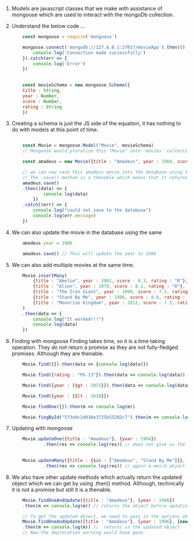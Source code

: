 1. Models are javascript classes that we make with assistance of mongoose which are used to interact with the mongoDb collection.

2. Understand the below code ...
    ```JavaScript
        const mongoose = require('mongoose')

        mongoose.connect('mongodb://127.0.0.1:27017/movieApp').then(() => { 
            console.log('Connection made successfully')
        }).catch(err => { 
            console.log('Error')
        })

        
        const movieSchema = new mongoose.Schema({
        title : String,
        year : Number,
        score : Number,
        rating : String
        })
    ```
3. Creating a schema is just the JS side of the equation, it has nothing to do with models at this point of time.

    ```Javascript

        const Movie = mongoose.Model("Movie", movieSchema)
        // Mongoose would pluralize this "Movie" into 'movies' collection which is in the Mongo database.

        const amadeus = new Movie({title : "Amadeus", year : 1984, score : 9.2, rating : "R"})

        // we can now save this amadeus movie into the database using the .save() method
        // The .save() method is a thenable which means that it returns us a promise.
        amadeus.save()
        .then((data) => {
                console.log(data)
            })
        .catch((err) => {
            console.log("could not save to the database")
            console.log(err.message)
        })
    ```

4. We can also update the movie in the database using the same 
    ```JavaScript
        amadeus.year = 1986

        amadeus.save() // This will update the year to 1986
    ```

5. We can also add multiple movies at the same time.
    ```JavaScript
        Movie.insertMany(
            {title : "Amelie", year : 2001, score : 8.3, rating : "R"},
            {title : "Alien", year : 1979, score : 8.1, rating : "R"},
            {title : "The Iron Giant", year : 1999, score : 7.5, rating : "PG"},
            {title : "Stand By Me", year : 1986, score : 8.6, rating : "R"},
            {title : "Moonrise Kingdom", year : 2012, score : 7.3, rating : "PG-13"},
        )
        .then(data => {
            console.log("It worked!!!")
            console.log(data)
        }) 
    ```

6. Finding with mongoose
    Finding takes time, so it is a time taking operation. They do not return a promise as they are not fully-fledged promises. Although they are thenable.
    ```Javascript
        Movie.find({}).then(data => {console.log(data)})

        Movie.find({rating : "PG-13"}).then(data => console.log(data))

        Movie.find({year : {$gt : 2015}}).then(data => console.log(data))

        Movie.find({year : {$lt : 2010}})

        Movie.findOne({}).then(m => console.log(m))

        Movie.fingById("5f3e0c2d838e3725b55202c7").then(m => console.log(m))
    ```

7. Updating with mongoose
    ```Javascript
        Movie.updateOne({title : "Amadeus"}, {year : 1984})
                .then(res => console.log(res)) // does not give us the updated movie, instead it gives us a weird object

        
        Movie.updateMany({title : {$in : ["Amadeus", "Stand By Me"]}}, {score: 10})
                .then(res => console.log(res)) // again a weird object 
    ```

8. We also have other update methods which actually return the updated object which we can get by using .then() method. Although, technically it is not a promise but still it is a thenable.
    ```Javascript
        Movie.findOneAndUpdate({title : "Amadeus"}, {year : 1986})
        .then(m => console.log(m)) // returns the object before updation

        // To get the updated object, we need to pass in the options object as the 3rd argument.
        Movie.findOneAndUpdate({title : "Amadeus"}, {year : 1996}, {new : true})
        .then(m => console.log(m)) //  returns us the updated object
        // Now the deprecation warning would have gone
    ```




